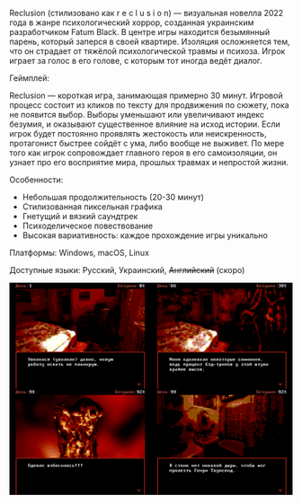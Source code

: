 Reclusion (стилизовано как r e c l u s i o n) — визуальная новелла 2022 года в жанре психологический хоррор, созданная украинским разработчиком Fatum Black. В центре игры находится безымянный парень, который заперся в своей квартире. Изоляция осложняется тем, что он страдает от тяжёлой психологической травмы и психоза. Игрок играет за голос в его голове, с которым тот иногда ведёт диалог.

Геймплей:

Reclusion — короткая игра, занимающая примерно 30 минут. Игровой процесс состоит из кликов по тексту для продвижения по сюжету, пока не появится выбор. Выборы уменьшают или увеличивают индекс безумия, и оказывают существенное влияние на исход истории. Если игрок будет постоянно проявлять жестокость или неискренность, протагонист быстрее сойдёт с ума, либо вообще не выживет. По мере того как игрок сопровождает главного героя в его самоизоляции, он узнает про его восприятие мира, прошлых травмах и непростой жизни.

Особенности:

- Небольшая продолжительность (20-30 минут) 
- Стилизованная пиксельная графика
- Гнетущий и вязкий саундтрек
- Психоделическое повествование
- Высокая вариативность: каждое прохождение игры уникально

Платформы: Windows, macOS, Linux

Доступные языки: Русский, Украинский, <del>Английский</del> (скоро)

<img src="https://github.com/fatumblack/Reclusion-VN/blob/main/screenshots.png">
